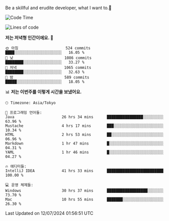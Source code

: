 Be a skillful and erudite developer, what I want to.👶

<!--START_SECTION:waka-->
![Code Time](http://img.shields.io/badge/Code%20Time-1%2C046%20hrs%2018%20mins-blue)

![Lines of code](https://img.shields.io/badge/%EC%A0%80%EB%8A%94%20%EC%97%AC%ED%83%9C%EA%B9%8C%EC%A7%80%20-2.7%20million%20%EC%A4%84%EC%9D%98%20%EC%BD%94%EB%93%9C%EB%A5%BC%20%EC%9E%91%EC%84%B1%ED%96%88%EC%96%B4%EC%9A%94.-blue)

**저는 저녁형 인간이에요. 🦉** 

```text
🌞 아침                     524 commits         ████░░░░░░░░░░░░░░░░░░░░░   16.05 % 
🌆 낮　                     1086 commits        ████████░░░░░░░░░░░░░░░░░   33.27 % 
🌃 저녁                     1065 commits        ████████░░░░░░░░░░░░░░░░░   32.63 % 
🌙 밤　                     589 commits         █████░░░░░░░░░░░░░░░░░░░░   18.05 % 
```


📊 **저는 이번주를 이렇게 시간을 보냈어요.** 

```text
🕑︎ Timezone: Asia/Tokyo

💬 프로그래밍 언어들: 
Java                     26 hrs 34 mins      ████████████████░░░░░░░░░   63.96 % 
Mustache                 4 hrs 17 mins       ███░░░░░░░░░░░░░░░░░░░░░░   10.34 % 
HTML                     2 hrs 53 mins       ██░░░░░░░░░░░░░░░░░░░░░░░   06.96 % 
Markdown                 1 hr 47 mins        █░░░░░░░░░░░░░░░░░░░░░░░░   04.31 % 
YAML                     1 hr 46 mins        █░░░░░░░░░░░░░░░░░░░░░░░░   04.27 % 

🔥 에디터들: 
IntelliJ IDEA            41 hrs 33 mins      █████████████████████████   100.00 % 

💻 운영 체제들: 
Windows                  30 hrs 37 mins      ██████████████████░░░░░░░   73.70 % 
Mac                      10 hrs 55 mins      ███████░░░░░░░░░░░░░░░░░░   26.30 % 
```


 Last Updated on 12/07/2024 01:56:51 UTC
<!--END_SECTION:waka-->
